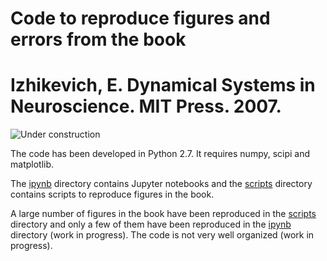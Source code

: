 # Code to reproduce figures and errors from the book 
# Izhikevich, E. Dynamical Systems in Neuroscience. MIT Press. 2007.

![Under construction](https://github.com/joacorapela/figsResultsAndErrorsFromIzhikevich2007/images/icon48.png "Under construction")

The code has been developed in Python 2.7.
It requires numpy, scipi and matplotlib.

The <a href=ipynb>ipynb</a> directory contains Jupyter notebooks and the <a href=scripts>scripts</a> directory contains scripts to reproduce figures in the book.

A large number of figures in the book have been reproduced in the <a href=scripts>scripts</a> directory and only a few of them have been reproduced in the <a href=ipynb>ipynb</a> directory (work in progress). The code is not very well organized (work in progress).

